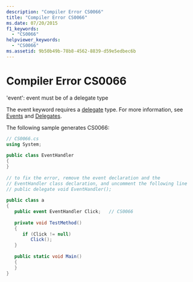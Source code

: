 ```yaml
---
description: "Compiler Error CS0066"
title: "Compiler Error CS0066"
ms.date: 07/20/2015
f1_keywords: 
  - "CS0066"
helpviewer_keywords: 
  - "CS0066"
ms.assetid: 9b50b49b-78b8-4562-8839-d59e5edbec6b
---
```

# Compiler Error CS0066
'event': event must be of a delegate type  
  
 The event keyword requires a [delegate](../language-reference/builtin-types/reference-types.md) type. For more information, see [Events](../programming-guide/events/index.md) and [Delegates](../programming-guide/delegates/index.md).  
  
 The following sample generates CS0066:  
  
```csharp  
// CS0066.cs  
using System;  
  
public class EventHandler  
{  
}  
  
// to fix the error, remove the event declaration and the  
// EventHandler class declaration, and uncomment the following line  
// public delegate void EventHandler();  
  
public class a  
{  
   public event EventHandler Click;   // CS0066  
  
   private void TestMethod()  
   {  
      if (Click != null)  
         Click();  
   }  
  
   public static void Main()  
   {  
   }  
}  
```
